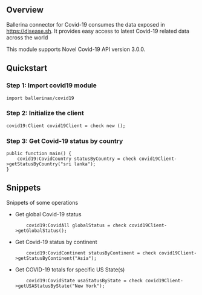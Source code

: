 ## Overview

Ballerina connector for Covid-19 consumes the data exposed in https://disease.sh. It provides easy access to latest Covid-19 related data across the world
 
This module supports Novel Covid-19 API version 3.0.0. 
 
## Quickstart

### Step 1: Import covid19 module

```ballerina
import ballerinax/covid19
```
### Step 2: Initialize the client

```ballerina
covid19:Client covid19Client = check new ();
```

### Step 3: Get Covid-19 status by country

```ballerina
public function main() {
    covid19:CovidCountry statusByCountry = check covid19Client->getStatusByCountry("sri lanka");
}
```
 
## Snippets

Snippets of some operations

* Get global Covid-19 status
    ```ballerina
        covid19:CovidAll globalStatus = check covid19Client->getGlobalStatus();
    ```

* Get Covid-19 status by continent
    ```ballerina
        covid19:CovidContinent statusByContinent = check covid19Client->getStatusByContinent("Asia");
    ```

* Get COVID-19 totals for specific US State(s)
    ```ballerina
        covid19:CovidState usaStatusByState = check covid19Client->getUSAStatusByState("New York");
    ```